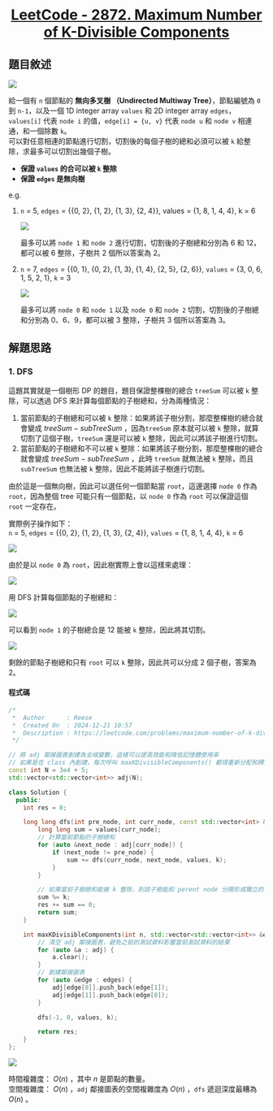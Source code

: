 # <center> [LeetCode - 2872. Maximum Number of K-Divisible Components](https://leetcode.com/problems/maximum-number-of-k-divisible-components/description/) </center>

## 題目敘述  

[![](https://raw.githubusercontent.com/reese60525/ForPicGo/main/Pictures/20241221120413913.png)](https://raw.githubusercontent.com/reese60525/ForPicGo/main/Pictures/20241221120413913.png)

給一個有 `n` 個節點的 **無向多叉樹 （Undirected Multiway Tree）**，節點編號為 `0` 到 `n-1`，以及一個 1D integer array `values` 和 2D integer array `edges`，`values[i]` 代表 `node i` 的值，`edge[i] = {u, v}` 代表 `node u` 和 `node v` 相連通，和一個除數 `k`。  
可以對任意相連的節點進行切割，切割後的每個子樹的總和必須可以被 `k` 給整除，求最多可以切割出幾個子樹。  

- **保證 `values` 的合可以被 `k` 整除**
- **保證 `edges` 是無向樹**

e.g.  

1. `n` = 5, `edges` = {{0, 2}, {1, 2}, {1, 3}, {2, 4}}, values = {1, 8, 1, 4, 4}, k = 6  

    [![](https://raw.githubusercontent.com/reese60525/ForPicGo/main/Pictures/20241221121726010.png)](https://raw.githubusercontent.com/reese60525/ForPicGo/main/Pictures/20241221121726010.png)  

    最多可以將 `node 1` 和 `node 2` 進行切割，切割後的子樹總和分別為 6 和 12，都可以被 6 整除，子樹共 2 個所以答案為 2。  

2. `n` = 7, `edges` = {{0, 1}, {0, 2}, {1, 3}, {1, 4}, {2, 5}, {2, 6}}, `values` = {3, 0, 6, 1, 5, 2, 1}, `k` = 3  

    [![](https://raw.githubusercontent.com/reese60525/ForPicGo/main/Pictures/20241221122008728.png)](https://raw.githubusercontent.com/reese60525/ForPicGo/main/Pictures/20241221122008728.png)  

    最多可以將 `node 0` 和 `node 1` 以及 `node 0` 和 `node 2` 切割，切割後的子樹總和分別為 0、6、9，都可以被 3 整除，子樹共 3 個所以答案為 3。  

## 解題思路

### 1. DFS

這題其實就是一個樹形 DP 的題目，題目保證整棵樹的總合 `treeSum` 可以被 `k` 整除，可以透過 DFS 來計算每個節點的子樹總和，分為兩種情況：  

1. 當前節點的子樹總和可以被 `k` 整除：如果將該子樹分割，那麼整棵樹的總合就會變成 $treeSum - subTreeSum$ ，因為`treeSum` 原本就可以被 `k` 整除，就算切割了這個子樹，`treeSum` 還是可以被 `k` 整除，因此可以將該子樹進行切割。  
2. 當前節點的子樹總和不可以被 `k` 整除：如果將該子樹分割，那麼整棵樹的總合就會變成 $treeSum - subTreeSum$ ，此時 `treeSum` 就無法被 `k` 整除，而且 `subTreeSum` 也無法被 `k` 整除，因此不能將該子樹進行切割。  

由於這是一個無向樹，因此可以選任何一個節點當  `root`，這邊選擇 `node 0` 作為 `root`，因為整個 tree 可能只有一個節點，以 `node 0` 作為 `root` 可以保證這個 `root` 一定存在。  

實際例子操作如下：  
`n` = 5, `edges` = {{0, 2}, {1, 2}, {1, 3}, {2, 4}}, `values` = {1, 8, 1, 4, 4}, `k` = 6  

[![](https://raw.githubusercontent.com/reese60525/ForPicGo/main/Pictures/20241221121726010.png)](https://raw.githubusercontent.com/reese60525/ForPicGo/main/Pictures/20241221121726010.png)  

由於是以 `node 0` 為 `root`，因此樹實際上會以這樣來處理：  

[![](https://raw.githubusercontent.com/reese60525/ForPicGo/main/Pictures/20241221124607819.png)](https://raw.githubusercontent.com/reese60525/ForPicGo/main/Pictures/20241221124607819.png)  

用 DFS 計算每個節點的子樹總和：  

[![](https://raw.githubusercontent.com/reese60525/ForPicGo/main/Pictures/20241221125101369.png)](https://raw.githubusercontent.com/reese60525/ForPicGo/main/Pictures/20241221125101369.png)  

可以看到 `node 1` 的子樹總合是 12 能被 `k` 整除，因此將其切割。  

[![](https://raw.githubusercontent.com/reese60525/ForPicGo/main/Pictures/20241221125452127.png)](https://raw.githubusercontent.com/reese60525/ForPicGo/main/Pictures/20241221125452127.png)

剩餘的節點子樹總和只有 `root` 可以 `k` 整除，因此共可以分成 2 個子樹，答案為 2。

#### 程式碼

```cpp {.line-numbers}
/*
 *  Author      : Reese
 *  Created On  : 2024-12-21 10:57
 *  Description : https://leetcode.com/problems/maximum-number-of-k-divisible-components/description/
 */

// 將 adj 鄰接圖表創建為全域變數，這樣可以提高效能和降低記憶體使用率
// 如果是在 class 內創建，每次呼叫 maxKDivisibleComponents() 都得重新分配和釋放記憶體
const int N = 3e4 + 5;
std::vector<std::vector<int>> adj(N);

class Solution {
  public:
    int res = 0;

    long long dfs(int pre_node, int curr_node, const std::vector<int> &values, const int &k) {
        long long sum = values[curr_node];
        // 計算當前節點的子樹總和
        for (auto &next_node : adj[curr_node]) {
            if (next_node != pre_node) {
                sum += dfs(curr_node, next_node, values, k);
            }
        }

        // 如果當前子樹總和能被 k 整除，則該子樹能和 perent node 分開形成獨立的 component
        sum %= k;
        res += sum == 0;
        return sum;
    }

    int maxKDivisibleComponents(int n, std::vector<std::vector<int>> &edges, std::vector<int> &values, int k) {
        // 清空 adj 鄰接圖表，避免之前的測試資料影響當前測試資料的結果
        for (auto &a : adj) {
            a.clear();
        }
        // 創建鄰接圖表
        for (auto &edge : edges) {
            adj[edge[0]].push_back(edge[1]);
            adj[edge[1]].push_back(edge[0]);
        }

        dfs(-1, 0, values, k);

        return res;
    }
};
```

[![](https://raw.githubusercontent.com/reese60525/ForPicGo/main/Pictures/20241221125956333.png)](https://raw.githubusercontent.com/reese60525/ForPicGo/main/Pictures/20241221125956333.png)

時間複雜度： $O(n)$ ，其中 $n$ 是節點的數量。  
空間複雜度： $O(n)$ ，`adj` 鄰接圖表的空間複雜度為 $O(n)$ ，`dfs` 遞迴深度最糟為 $O(n)$ 。
